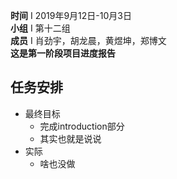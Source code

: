  **时间** I 2019年9月12日-10月3日  
 **小组** I 第十二组  
 **成员** I 肖劲宇，胡龙晨，黄煜坤，郑博文  
**这是第一阶段项目进度报告**
## 任务安排
- 最终目标  
  - 完成introduction部分  
  - 其实也就是说说  
- 实际
  - 啥也没做
